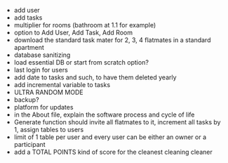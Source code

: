 - add user 
- add tasks
- multiplier for rooms (bathroom at 1.1 for example)
- option to Add User, Add Task, Add Room
- download the standard task mater for 2, 3, 4 flatmates in a standard apartment
- database sanitizing
- load essential DB or start from scratch option? 
- last login for users
- add date to tasks and such, to have them deleted yearly
- add incremental variable to tasks
- ULTRA RANDOM MODE
- backup?
- platform for updates
- in the About file, explain the software process and cycle of life
- Generate function should invite all flatmates to it, increment all tasks by 1, assign tables to users 
- limit of 1 table per user and every user can be either an owner or a participant
- add a TOTAL POINTS kind of score for the cleanest cleaning cleaner 